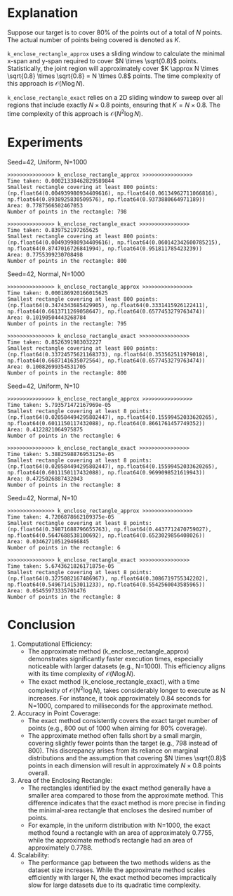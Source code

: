 
# Explanation

Suppose our target is to cover 80% of the points out of a total of $N$ points. The actual number of points being covered is denoted as $K$.

`k_enclose_rectangle_approx` uses a sliding window to calculate the minimal x-span and y-span required to cover $N \times \sqrt{0.8}$ points. Statistically, the joint region will approximately cover $K \approx N \times \sqrt{0.8} \times \sqrt{0.8} = N \times 0.8$ points. The time complexity of this approach is $\mathcal{O}(N \log N)$.

`k_enclose_rectangle_exact` relies on a 2D sliding window to sweep over all regions that include exactly $N \times 0.8$ points, ensuring that $K = N \times 0.8$. The time complexity of this approach is $\mathcal{O}(N^2 \log N)$.

# Experiments

Seed=42, Uniform, N=1000

```
>>>>>>>>>>>>>>> k_enclose_rectangle_approx >>>>>>>>>>>>>>>>
Time taken: 0.00021338462829589844
Smallest rectangle covering at least 800 points: (np.float64(0.004939980934409616), np.float64(0.06134962711066816), np.float64(0.8938925830509576), np.float64(0.9373880664971189))
Area: 0.7787566502467053
Number of points in the rectangle: 798

>>>>>>>>>>>>>>> k_enclose_rectangle_exact >>>>>>>>>>>>>>>>
Time taken: 0.839752197265625
Smallest rectangle covering at least 800 points: (np.float64(0.004939980934409616), np.float64(0.060142342600785215), np.float64(0.8747016726841994), np.float64(0.951811785423239))
Area: 0.7755399230708498
Number of points in the rectangle: 800
```

Seed=42, Normal, N=1000

```
>>>>>>>>>>>>>>> k_enclose_rectangle_approx >>>>>>>>>>>>>>>>
Time taken: 0.000186920166015625
Smallest rectangle covering at least 800 points: (np.float64(0.3474343685429905), np.float64(0.3331415926122411), np.float64(0.6613711269058647), np.float64(0.6577453279763474))
Area: 0.10190504443268784
Number of points in the rectangle: 795

>>>>>>>>>>>>>>> k_enclose_rectangle_exact >>>>>>>>>>>>>>>>
Time taken: 0.8526391983032227
Smallest rectangle covering at least 800 points: (np.float64(0.33724575621168373), np.float64(0.353562511979018), np.float64(0.6687141635072564), np.float64(0.6577453279763474))
Area: 0.10082699354531705
Number of points in the rectangle: 800
```

Seed=42, Uniform, N=10

```
>>>>>>>>>>>>>>> k_enclose_rectangle_approx >>>>>>>>>>>>>>>>
Time taken: 5.793571472167969e-05
Smallest rectangle covering at least 8 points: (np.float64(0.020584494295802447), np.float64(0.15599452033620265), np.float64(0.6011150117432088), np.float64(0.8661761457749352))
Area: 0.4122821064975875
Number of points in the rectangle: 6

>>>>>>>>>>>>>>> k_enclose_rectangle_exact >>>>>>>>>>>>>>>>
Time taken: 5.3882598876953125e-05
Smallest rectangle covering at least 8 points: (np.float64(0.020584494295802447), np.float64(0.15599452033620265), np.float64(0.6011150117432088), np.float64(0.9699098521619943))
Area: 0.4725026887432043
Number of points in the rectangle: 8
```

Seed=42, Normal, N=10

```
>>>>>>>>>>>>>>> k_enclose_rectangle_approx >>>>>>>>>>>>>>>>
Time taken: 4.7206878662109375e-05
Smallest rectangle covering at least 8 points: (np.float64(0.39871688796655763), np.float64(0.4437712470759027), np.float64(0.5647688538100692), np.float64(0.6523029856408026))
Area: 0.034627105129466845
Number of points in the rectangle: 6

>>>>>>>>>>>>>>> k_enclose_rectangle_exact >>>>>>>>>>>>>>>>
Time taken: 5.6743621826171875e-05
Smallest rectangle covering at least 8 points: (np.float64(0.3275082167486967), np.float64(0.3086719755342202), np.float64(0.5496714153011233), np.float64(0.5542560043585965))
Area: 0.05455973335701476
Number of points in the rectangle: 8
```

# Conclusion

1. Computational Efficiency:
   - The approximate method (k_enclose_rectangle_approx) demonstrates significantly faster execution times, especially noticeable with larger datasets (e.g., N=1000). This efficiency aligns with its time complexity of $\mathcal{O}(N \log N)$.
   - The exact method (k_enclose_rectangle_exact), with a time complexity of $\mathcal{O}(N^2 \log N)$, takes considerably longer to execute as N increases. For instance, it took approximately 0.84 seconds for N=1000, compared to milliseconds for the approximate method.
2. Accuracy in Point Coverage:
   - The exact method consistently covers the exact target number of points (e.g., 800 out of 1000 when aiming for 80% coverage).
   - The approximate method often falls short by a small margin, covering slightly fewer points than the target (e.g., 798 instead of 800). This discrepancy arises from its reliance on marginal distributions and the assumption that covering $N \times \sqrt{0.8}$ points in each dimension will result in approximately $N \times 0.8$ points overall.
3. Area of the Enclosing Rectangle:
   - The rectangles identified by the exact method generally have a smaller area compared to those from the approximate method. This difference indicates that the exact method is more precise in finding the minimal-area rectangle that encloses the desired number of points.
   - For example, in the uniform distribution with N=1000, the exact method found a rectangle with an area of approximately 0.7755, while the approximate method’s rectangle had an area of approximately 0.7788.
4. Scalability:
   - The performance gap between the two methods widens as the dataset size increases. While the approximate method scales efficiently with larger N, the exact method becomes impractically slow for large datasets due to its quadratic time complexity.

